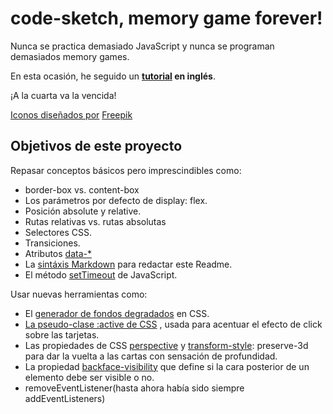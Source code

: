 # code-sketch, memory game forever!

Nunca se practica demasiado JavaScript y nunca se programan demasiados memory games.

En esta ocasión, he seguido un **[tutorial](https://www.youtube.com/watch?v=eMhiMsEC9Uk&list=PLLX1I3KXZ-YH-woTgiCfONMya39-Ty8qw&index=1) en inglés**.

¡A la cuarta va la vencida!

[Iconos diseñados por](https://www.youtube.com/watch?v=eMhiMsEC9Uk&list=PLLX1I3KXZ-YH-woTgiCfONMya39-Ty8qw&index=1) [Freepik](https://www.flaticon.es/)

## Objetivos de este proyecto

Repasar conceptos básicos pero imprescindibles como:

- border-box vs. content-box
- Los parámetros por defecto de display: flex.
- Posición absolute y relative.
- Rutas relativas vs. rutas absolutas
- Selectores CSS.
- Transiciones.
- Atributos [data-\*](https://developer.mozilla.org/es/docs/Web/API/HTMLElement/dataset)
- La [sintáxis Markdown](https://markdown.es/sintaxis-markdown/) para redactar este Readme.
- El método [setTimeout](https://www.w3schools.com/jsref/met_win_settimeout.asp) de JavaScript.

Usar nuevas herramientas como:

- El [generador de fondos degradados](https://cssgradient.io/) en CSS.
- [La pseudo-clase :active de CSS](https://developer.mozilla.org/es/docs/Web/CSS/:active) , usada para acentuar el efecto de click sobre las tarjetas.
- Las propiedades de CSS [perspective](https://www.w3schools.com/cssref/css3_pr_perspective.asp) y [transform-style](https://www.w3schools.com/cssref/css3_pr_transform-style.asp): preserve-3d para dar la vuelta a las cartas con sensación de profundidad.
- La propiedad [backface-visibility](https://www.w3schools.com/cssref/css3_pr_backface-visibility.asp) que define si la cara posterior de un elemento debe ser visible o no.
- removeEventListener(hasta ahora había sido siempre addEventListeners)
